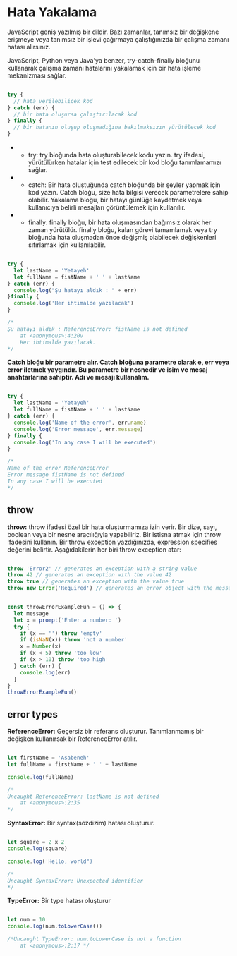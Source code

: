 # Hata Yakalama

JavaScript geniş yazılmış bir dildir. Bazı zamanlar, tanımsız bir değişkene erişmeye veya tanımsız bir işlevi çağırmaya çalıştığınızda bir çalışma zamanı hatası alırsınız.

JavaScript, Python veya Java'ya benzer, try-catch-finally bloğunu kullanarak çalışma zamanı hatalarını yakalamak için bir hata işleme mekanizması sağlar.

```javascript

try {
  // hata verilebilicek kod
} catch (err) {
  // bir hata oluşursa çalıştırılacak kod
} finally {
  // bir hatanın oluşup oluşmadığına bakılmaksızın yürütülecek kod
}

```

* - try: try bloğunda hata oluşturabilecek kodu yazın. try ifadesi, yürütülürken hatalar için test edilecek bir kod bloğu tanımlamamızı sağlar.

* - catch: Bir hata oluştuğunda catch bloğunda bir şeyler yapmak için kod yazın. Catch bloğu, size hata bilgisi verecek parametrelere sahip olabilir. Yakalama bloğu, bir hatayı günlüğe kaydetmek veya kullanıcıya belirli mesajları görüntülemek için kullanılır.

* - finally: finally bloğu, bir hata oluşmasından bağımsız olarak her zaman yürütülür. finally bloğu, kalan görevi tamamlamak veya try bloğunda hata oluşmadan önce değişmiş olabilecek değişkenleri sıfırlamak için kullanılabilir.


```javascript

try {
  let lastName = 'Yetayeh'
  let fullName = fistName + ' ' + lastName
} catch (err) {
  console.log("Şu hatayı aldık : " + err)
}finally {
  console.log('Her ihtimalde yazılacak')
}

/*
Şu hatayı aldık : ReferenceError: fistName is not defined
    at <anonymous>:4:20v
    Her ihtimalde yazılacak.
*/
```
**Catch bloğu bir parametre alır. Catch bloğuna parametre olarak e, err veya error iletmek yaygındır. Bu parametre bir nesnedir ve isim ve mesaj anahtarlarına sahiptir. Adı ve mesajı kullanalım.**

```javascript

try {
  let lastName = 'Yetayeh'
  let fullName = fistName + ' ' + lastName
} catch (err) {
  console.log('Name of the error', err.name)
  console.log('Error message', err.message)
} finally {
  console.log('In any case I will be executed')
}

/*
Name of the error ReferenceError
Error message fistName is not defined
In any case I will be executed
*/

```


## throw

**throw:** throw ifadesi özel bir hata oluşturmamıza izin verir. Bir dize, sayı, boolean veya bir nesne aracılığıyla yapabiliriz. Bir istisna atmak için throw ifadesini kullanın. Bir throw exception yazdığınızda, expression specifies değerini belirtir. Aşağıdakilerin her biri throw exception atar:

```javascript

throw 'Error2' // generates an exception with a string value
throw 42 // generates an exception with the value 42
throw true // generates an exception with the value true
throw new Error('Required') // generates an error object with the message of Required

```


```javascript

const throwErrorExampleFun = () => {
  let message
  let x = prompt('Enter a number: ')
  try {
    if (x == '') throw 'empty'
    if (isNaN(x)) throw 'not a number'
    x = Number(x)
    if (x < 5) throw 'too low'
    if (x > 10) throw 'too high'
  } catch (err) {
    console.log(err)
  }
}
throwErrorExampleFun()


```

## error types

**ReferenceError:** Geçersiz bir referans oluşturur. Tanımlanmamış bir değişken kullanırsak bir ReferenceError atılır.

```javascript

let firstName = 'Asabeneh'
let fullName = firstName + ' ' + lastName

console.log(fullName)

/*
Uncaught ReferenceError: lastName is not defined
    at <anonymous>:2:35
*/
```

**SyntaxError:** Bir syntax(sözdizim) hatası oluşturur.

```javascript

let square = 2 x 2
console.log(square)

console.log('Hello, world")

/*
Uncaught SyntaxError: Unexpected identifier
*/
```

**TypeError:** Bir type hatası oluşturur

```javascript

let num = 10
console.log(num.toLowerCase())

/*Uncaught TypeError: num.toLowerCase is not a function
    at <anonymous>:2:17 */



```
